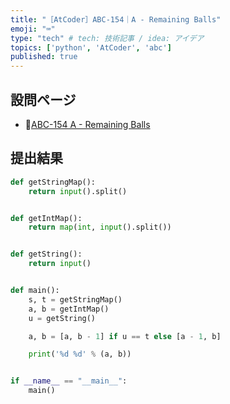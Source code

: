 ```yaml
---
title: "［AtCoder］ABC-154｜A - Remaining Balls"
emoji: "⌨️"
type: "tech" # tech: 技術記事 / idea: アイデア
topics: ['python', 'AtCoder', 'abc']
published: true
---
```


## 設問ページ

- 🔗[ABC-154 A - Remaining Balls](https://atcoder.jp/contests/abc154/tasks/abc154_a)

## 提出結果

```python
def getStringMap():
    return input().split()


def getIntMap():
    return map(int, input().split())


def getString():
    return input()


def main():
    s, t = getStringMap()
    a, b = getIntMap()
    u = getString()

    a, b = [a, b - 1] if u == t else [a - 1, b]

    print('%d %d' % (a, b))


if __name__ == "__main__":
    main()
```
